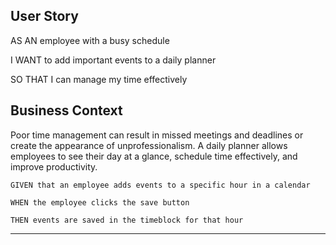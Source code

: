 ## User Story

AS AN employee with a busy schedule

I WANT to add important events to a daily planner

SO THAT I can manage my time effectively 

## Business Context

Poor time management can result in missed meetings and deadlines or create the appearance of unprofessionalism. A daily planner allows employees to see their day at a glance, schedule time effectively, and improve productivity. 

```
GIVEN that an employee adds events to a specific hour in a calendar

WHEN the employee clicks the save button

THEN events are saved in the timeblock for that hour
```
- - -
